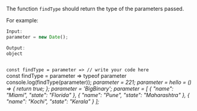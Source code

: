 The function `findType` should return the type of the parameters passed.

For example:
```js
Input:
parameter = new Date();

Output:
object
```
<codeblock language="javascript" type="exercise" testMode="multipleInput">
<code>
const findType = parameter => // write your code here
</code>

<solution>
const findType = parameter => typeof parameter
</solution>

<testcases>
<caller>
console.log(findType(parameter));
</caller>
<testcase>
<i>
parameter = 221;
</i>
</testcase>
<testcase>
<i>
parameter = hello = () => {
  return true;
};
</i>
</testcase>
<testcase>
<i>
parameter = 'BigBinary';
</i>
</testcase>
<testcase>
<i>
parameter = [
  {
    "name": "Miami",
    "state": "Florida"
  },
  {
    "name": "Pune",
    "state": "Maharashtra"
  },
  {
    "name": "Kochi",
    "state": "Kerala"
  }
];
</i>
</testcase>
</testcases>
</codeblock>
